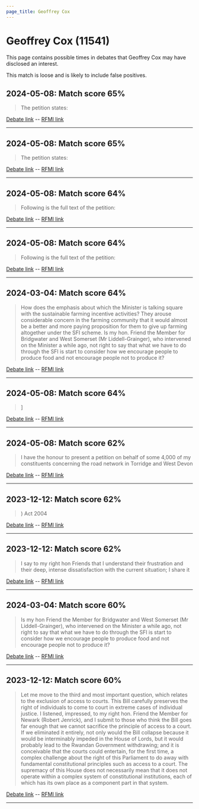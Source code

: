 ```yaml
---
page_title: Geoffrey Cox
---
```


# Geoffrey Cox  (11541)

This page contains possible times in debates that Geoffrey Cox may have disclosed an interest.

This match is loose and is likely to include false positives. 



## 2024-05-08: Match score 65%

>The petition states:

[Debate link](https://www.theyworkforyou.com/debates/?id=2024-05-08c.659.2)  --  [RFMI link](https://www.theyworkforyou.com/mp/11541/register)


---



## 2024-05-08: Match score 65%

>The petition states:

[Debate link](https://www.theyworkforyou.com/debates/?id=2024-05-08c.659.2)  --  [RFMI link](https://www.theyworkforyou.com/mp/11541/register)


---



## 2024-05-08: Match score 64%

>Following is the full text of the petition:

[Debate link](https://www.theyworkforyou.com/debates/?id=2024-05-08c.659.2)  --  [RFMI link](https://www.theyworkforyou.com/mp/11541/register)


---



## 2024-05-08: Match score 64%

>Following is the full text of the petition:

[Debate link](https://www.theyworkforyou.com/debates/?id=2024-05-08c.659.2)  --  [RFMI link](https://www.theyworkforyou.com/mp/11541/register)


---



## 2024-03-04: Match score 64%

>How does the emphasis about which the Minister is talking square with the sustainable farming incentive activities? They arouse considerable concern in the farming community that it would almost be a better and more paying proposition for them to give up farming altogether under the SFI scheme. Is my hon. Friend the Member for Bridgwater and West Somerset (Mr Liddell-Grainger), who intervened on the Minister a while ago, not right to say that what we have to do through the SFI is start to consider how we encourage people to produce food and not encourage people not to produce it?

[Debate link](https://www.theyworkforyou.com/debates/?id=2024-03-04a.660.0)  --  [RFMI link](https://www.theyworkforyou.com/mp/11541/register)


---



## 2024-05-08: Match score 64%

>]

[Debate link](https://www.theyworkforyou.com/debates/?id=2024-05-08c.659.2)  --  [RFMI link](https://www.theyworkforyou.com/mp/11541/register)


---



## 2024-05-08: Match score 62%

>I have the honour to present a petition on behalf of some 4,000 of my constituents concerning the road network in Torridge and West Devon

[Debate link](https://www.theyworkforyou.com/debates/?id=2024-05-08c.659.2)  --  [RFMI link](https://www.theyworkforyou.com/mp/11541/register)


---



## 2023-12-12: Match score 62%

>) Act 2004

[Debate link](https://www.theyworkforyou.com/debates/?id=2023-12-12b.779.0)  --  [RFMI link](https://www.theyworkforyou.com/mp/11541/register)


---



## 2023-12-12: Match score 62%

>I say to my right hon Friends that I understand their frustration and their deep, intense dissatisfaction with the current situation; I share it

[Debate link](https://www.theyworkforyou.com/debates/?id=2023-12-12b.781.3)  --  [RFMI link](https://www.theyworkforyou.com/mp/11541/register)


---



## 2024-03-04: Match score 60%

>Is my hon Friend the Member for Bridgwater and West Somerset (Mr Liddell-Grainger), who intervened on the Minister a while ago, not right to say that what we have to do through the SFI is start to consider how we encourage people to produce food and not encourage people not to produce it?

[Debate link](https://www.theyworkforyou.com/debates/?id=2024-03-04a.660.0)  --  [RFMI link](https://www.theyworkforyou.com/mp/11541/register)


---



## 2023-12-12: Match score 60%

>Let me move to the third and most important question, which relates to the exclusion of access to courts. This Bill carefully preserves the right of individuals to come to court in extreme cases of individual justice. I listened, impressed, to my right hon. Friend the Member for Newark (Robert Jenrick), and I submit to those who think the Bill goes far enough that we cannot sacrifice the principle of access to a court. If we eliminated it entirely, not only would the Bill collapse because it would be interminably impeded in the House of Lords, but it would probably lead to the Rwandan Government withdrawing; and it is conceivable that the courts could entertain, for the first time, a complex challenge about the right of this Parliament to do away with fundamental constitutional principles such as access to a court. The supremacy of this House does not necessarily mean that it does not operate within a complex system of constitutional institutions, each of which has its own place as a component part in that system.

[Debate link](https://www.theyworkforyou.com/debates/?id=2023-12-12b.781.1)  --  [RFMI link](https://www.theyworkforyou.com/mp/11541/register)


---

